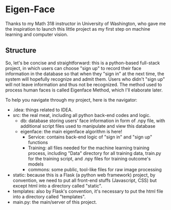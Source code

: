 # Eigen-Face
Thanks to my Math 318 instructor in University of Washington, who gave me
the inspiration to launch this little project as my first step on machine
learning and computer vision.
## Structure
So, let's be concise and straightforward: this is a python-based full-stack
project, in which users can choose "sign up" to record their face information in the database
so that when they "sign in" at the next time, the system will hopefully 
recognize and admit them. Users who didn't "sign up" will not leave information and thus not be recognized.
The method used to process human faces is called Eigenface Method, which I'll
elaborate later.
  
To help you navigate through my project, here is the navigator:
- .idea: things related to IDEA.
- src: the real meat, including all python back-end codes and logic.
  - db: database storing users' face information in form of .npy file, with additional
    script files used to manipulate and view this database
  - eigenface: the main eigenface algorithm is here!
    - Service: contains back-end logic of "sign in" and "sign up" functions
    - Training: all files needed for the machine learning training process, including
      "Data" directory for all training data, train.py for the training script, and .npy
      files for training outcome's models
    - commons: some public, tool-like files for raw image processing
- static: because this is a Flask (a python web framework) project, 
  by convention, we need to put all front-end stuffs (Javascript, CSS) but except html into a directory
  called "static".
- templates: also by Flask's convention, it's necessary to put the html file into a 
  directory called "templates".
- main.py: the main/server of this project.
